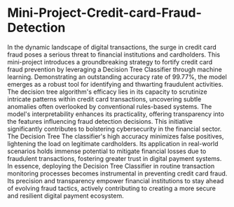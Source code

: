 # Mini-Project-Credit-card-Fraud-Detection
In the dynamic landscape of digital transactions, the surge in credit card fraud poses a serious threat to financial institutions and cardholders. This mini-project introduces a groundbreaking strategy to fortify credit card fraud prevention by leveraging a Decision Tree Classifier through machine learning. Demonstrating an outstanding accuracy rate of 99.77%, the model emerges as a robust tool for identifying and thwarting fraudulent activities. The decision tree algorithm's efficacy lies in its capacity to scrutinize intricate patterns within credit card transactions, uncovering subtle anomalies often overlooked by conventional rules-based systems. The model's interpretability enhances its practicality, offering transparency into the features influencing fraud detection decisions. This initiative significantly contributes to bolstering cybersecurity in the financial sector. The Decision Tree The classifier's high accuracy minimizes false positives, lightening the load on legitimate cardholders. Its application in real-world scenarios holds immense potential to mitigate financial losses due to fraudulent transactions, fostering greater trust in digital payment systems. In essence, deploying the Decision Tree Classifier in routine transaction monitoring processes becomes instrumental in preventing credit card fraud. Its precision and transparency empower financial institutions to stay ahead of evolving fraud tactics, actively contributing to creating a more secure and resilient digital payment ecosystem.
